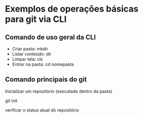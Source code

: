 # Exemplos de operações básicas para git via CLI

## Comando de uso geral da CLI

- Criar pasta: mkdir 
- Listar conteúdo: dir
- Limpar tela: cls
- Entrar na pasta: cd nomepasta

## Comando principais do git

Inicializar um repositório (executado dentro da pasta)

git init

verificar o status atual do repositório
